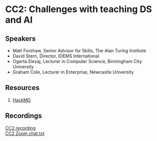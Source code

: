 # CC2: Challenges with teaching DS and AI

## Speakers
- Matt Forshaw, Senior Advisor for Skills, The Alan Turing Institute
- David Stern, Director, IDEMS International
- Ogerta Elezaj, Lecturer in Computer Science, Birmingham City University
- Graham Cole, Lecturer in Enterprise, Newcastle University

## Resources
1. [HackMD](https://hackmd.io/x03xAVgBQnCPTvEBYtVCfQ) 

## Recordings
[CC2 recording](https://youtu.be/FSS5dY2-XA4) </br>
[CC2 Zoom chat.txt](https://github.com/alan-turing-institute/ds-ai-educators-programme/files/11679272/CC2.Zoom.chat.txt)


